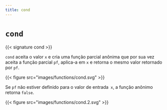 ```yaml
---
title: cond
---
```


# `cond`

{{< signature cond >}}

`cond` aceita o valor `x` e cria uma função parcial anônima que por sua vez
aceita a função parcial `pf`, aplica-a em `x` e retorna o mesmo valor
retornado por `pf`.

{{< figure src="images/functions/cond.svg" >}}

Se `pf` não estiver definido para o valor de entrada` x`, a função
anônimo retorna `false`.

{{< figure src="images/functions/cond.2.svg" >}}
